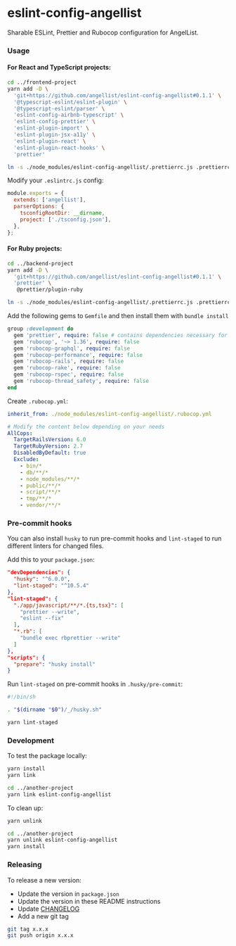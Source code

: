 # eslint-config-angellist

Sharable ESLint, Prettier and Rubocop configuration for AngelList.

### Usage

#### For React and TypeScript projects:

```sh
cd ../frontend-project
yarn add -D \
  'git+https://github.com/angellist/eslint-config-angellist#0.1.1' \
  '@typescript-eslint/eslint-plugin' \
  '@typescript-eslint/parser' \
  'eslint-config-airbnb-typescript' \
  'eslint-config-prettier' \
  'eslint-plugin-import' \
  'eslint-plugin-jsx-a11y' \
  'eslint-plugin-react' \
  'eslint-plugin-react-hooks' \
  'prettier'

ln -s ./node_modules/eslint-config-angellist/.prettierrc.js .prettierrc.js
```

Modify your `.eslintrc.js` config:

```js
module.exports = {
  extends: ['angellist'],
  parserOptions: {
    tsconfigRootDir: __dirname,
    project: ['./tsconfig.json'],
  },
};
```

#### For Ruby projects:

```sh
cd ../backend-project
yarn add -D \
  'git+https://github.com/angellist/eslint-config-angellist#0.1.1' \
  'prettier' \
   @prettier/plugin-ruby

ln -s ./node_modules/eslint-config-angellist/.prettierrc.js .prettierrc.js
```

Add the following gems to `Gemfile` and then install them with `bundle install`

```rb
group :development do
  gem 'prettier', require: false # contains dependencies necessary for @prettier/plugin-ruby in package.json
  gem 'rubocop', '~> 1.36', require: false
  gem 'rubocop-graphql', require: false
  gem 'rubocop-performance', require: false
  gem 'rubocop-rails', require: false
  gem 'rubocop-rake', require: false
  gem 'rubocop-rspec', require: false
  gem 'rubocop-thread_safety', require: false
end
```

Create `.rubocop.yml`:

```yml
inherit_from: ./node_modules/eslint-config-angellist/.rubocop.yml

# Modify the content below depending on your needs
AllCops:
  TargetRailsVersion: 6.0
  TargetRubyVersion: 2.7
  DisabledByDefault: true
  Exclude:
    - bin/*
    - db/**/*
    - node_modules/**/*
    - public/**/*
    - script/**/*
    - tmp/**/*
    - vendor/**/*
```

### Pre-commit hooks

You can also install `husky` to run pre-commit hooks and `lint-staged` to run different linters for changed files.

Add this to your `package.json`:

```json
"devDependencies": {
  "husky": "^6.0.0",
  "lint-staged": "^10.5.4"
},
"lint-staged": {
  "./app/javascript/**/*.{ts,tsx}": [
    "prettier --write",
    "eslint --fix"
  ],
  "*.rb": [
    "bundle exec rbprettier --write"
  ]
},
"scripts": {
  "prepare": "husky install"
}
```

Run `lint-staged` on pre-commit hooks in `.husky/pre-commit`:

```sh
#!/bin/sh

. "$(dirname "$0")/_/husky.sh"

yarn lint-staged
```

### Development

To test the package locally:

```sh
yarn install
yarn link

cd ../another-project
yarn link eslint-config-angellist
```

To clean up:

```sh
yarn unlink

cd ../another-project
yarn unlink eslint-config-angellist
yarn install
```

### Releasing

To release a new version:

* Update the version in `package.json`
* Update the version in these README instructions
* Update [CHANGELOG](CHANGELOG.md)
* Add a new git tag

```sh
git tag x.x.x
git push origin x.x.x
```
